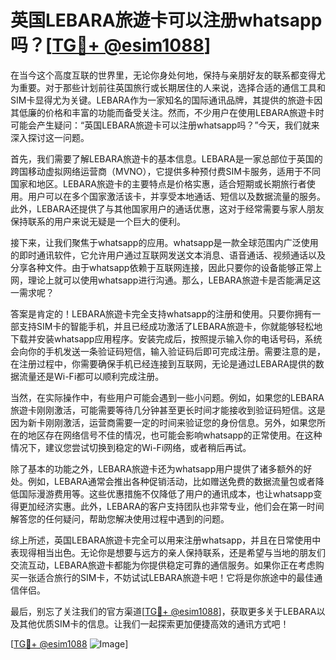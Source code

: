 # 英国LEBARA旅遊卡可以注册whatsapp吗？[[TG💪+ @esim1088](https://t.me/s/esim1088)]

在当今这个高度互联的世界里，无论你身处何地，保持与亲朋好友的联系都变得尤为重要。对于那些计划前往英国旅行或长期居住的人来说，选择合适的通信工具和SIM卡显得尤为关键。LEBARA作为一家知名的国际通讯品牌，其提供的旅遊卡因其低廉的价格和丰富的功能而备受关注。然而，不少用户在使用LEBARA旅遊卡时可能会产生疑问：“英国LEBARA旅遊卡可以注册whatsapp吗？”今天，我们就来深入探讨这一问题。

首先，我们需要了解LEBARA旅遊卡的基本信息。LEBARA是一家总部位于英国的跨国移动虚拟网络运营商（MVNO），它提供多种预付费SIM卡服务，适用于不同国家和地区。LEBARA旅遊卡的主要特点是价格实惠，适合短期或长期旅行者使用。用户可以在多个国家激活该卡，并享受本地通话、短信以及数据流量的服务。此外，LEBARA还提供了与其他国家用户的通话优惠，这对于经常需要与家人朋友保持联系的用户来说无疑是一个巨大的便利。

接下来，让我们聚焦于whatsapp的应用。whatsapp是一款全球范围内广泛使用的即时通讯软件，它允许用户通过互联网发送文本消息、语音通话、视频通话以及分享各种文件。由于whatsapp依赖于互联网连接，因此只要你的设备能够正常上网，理论上就可以使用whatsapp进行沟通。那么，LEBARA旅遊卡是否能满足这一需求呢？

答案是肯定的！LEBARA旅遊卡完全支持whatsapp的注册和使用。只要你拥有一部支持SIM卡的智能手机，并且已经成功激活了LEBARA旅遊卡，你就能够轻松地下载并安装whatsapp应用程序。安装完成后，按照提示输入你的电话号码，系统会向你的手机发送一条验证码短信，输入验证码后即可完成注册。需要注意的是，在注册过程中，你需要确保手机已经连接到互联网，无论是通过LEBARA提供的数据流量还是Wi-Fi都可以顺利完成注册。

当然，在实际操作中，有些用户可能会遇到一些小问题。例如，如果您的LEBARA旅遊卡刚刚激活，可能需要等待几分钟甚至更长时间才能接收到验证码短信。这是因为新卡刚刚激活，运营商需要一定的时间来验证您的身份信息。另外，如果您所在的地区存在网络信号不佳的情况，也可能会影响whatsapp的正常使用。在这种情况下，建议您尝试切换到稳定的Wi-Fi网络，或者稍后再试。

除了基本的功能之外，LEBARA旅遊卡还为whatsapp用户提供了诸多额外的好处。例如，LEBARA通常会推出各种促销活动，比如赠送免费的数据流量包或者降低国际漫游费用等。这些优惠措施不仅降低了用户的通讯成本，也让whatsapp变得更加经济实惠。此外，LEBARA的客户支持团队也非常专业，他们会在第一时间解答您的任何疑问，帮助您解决使用过程中遇到的问题。

综上所述，英国LEBARA旅遊卡完全可以用来注册whatsapp，并且在日常使用中表现得相当出色。无论你是想要与远方的亲人保持联系，还是希望与当地的朋友们交流互动，LEBARA旅遊卡都能为你提供稳定可靠的通信服务。如果你正在考虑购买一张适合旅行的SIM卡，不妨试试LEBARA旅遊卡吧！它将是你旅途中的最佳通信伴侣。

最后，别忘了关注我们的官方渠道[[TG💪+ @esim1088](https://t.me/s/esim1088)]，获取更多关于LEBARA以及其他优质SIM卡的信息。让我们一起探索更加便捷高效的通讯方式吧！

[[TG💪+ @esim1088](https://t.me/s/esim1088) ![Image](https://i.postimg.cc/4NQfJmqS/Snipaste-2025-05-13-00-14-12.png)]